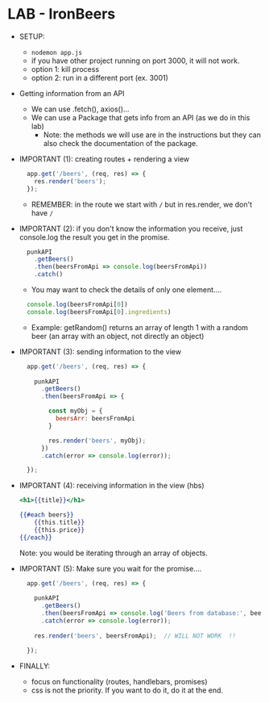 

# LAB - IronBeers

<!-- 

Concepts: 
- API (we will interact through an npm package)
- Handlebars
- Promises

-->


- SETUP:
  - `nodemon app.js`
  - if you have other project running on port 3000, it will not work.
  - option 1: kill process
  - option 2: run in a different port (ex. 3001)



- Getting information from an API
  - We can use .fetch(), axios()...
  - We can use a Package that gets info from an API (as we do in this lab)
    - Note: the methods we will use are in the instructions but they can also check the documentation of the package.





- IMPORTANT (1): creating routes + rendering a view

  ```javascript
    app.get('/beers', (req, res) => {
      res.render('beers');
    });
  ```

  - REMEMBER: in the route we start with `/` but in res.render, we don't have `/`


- IMPORTANT (2): if you don't know the information you receive, just console.log the result you get in the promise.


  ```javascript
    punkAPI
      .getBeers()
      .then(beersFromApi => console.log(beersFromApi))
      .catch()
  ```

  - You may want to check the details of only one element....

  ```javascript
    console.log(beersFromApi[0])
    console.log(beersFromApi[0].ingredients)
  ```

  - Example: getRandom() returns an array of length 1 with a random beer (an array with an object, not directly an object)
    


- IMPORTANT (3): sending information to the view

  ```javascript
    app.get('/beers', (req, res) => {
      
      punkAPI
        .getBeers()
        .then(beersFromApi => {

          const myObj = {
            beersArr: beersFromApi
          }

          res.render('beers', myObj);
        })
        .catch(error => console.log(error));

    });
  ```

- IMPORTANT (4): receiving information in the view (hbs)

  ```hbs
  <h1>{{title}}</h1>

  {{#each beers}}
      {{this.title}}
      {{this.price}}
  {{/each}}
  ```

  Note: you would be iterating through an array of objects.


- IMPORTANT (5): Make sure you wait for the promise....

  ```javascript
    app.get('/beers', (req, res) => {
      
      punkAPI
        .getBeers()
        .then(beersFromApi => console.log('Beers from database:', beersFromApi))
        .catch(error => console.log(error));
      
      res.render('beers', beersFromApi);  // WILL NOT WORK  !!

    });
  ```



- FINALLY: 
  - focus on functionality (routes, handlebars, promises)
  - css is not the priority. If you want to do it, do it at the end.
